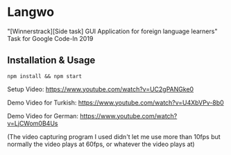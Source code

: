 # Langwo
"[Winnerstrack][Side task] GUI Application for foreign language learners" Task for Google Code-In 2019

## Installation & Usage
`npm install && npm start`

Setup Video: https://www.youtube.com/watch?v=UC2gPANGke0

Demo Video for Turkish: https://www.youtube.com/watch?v=U4XbVPv-8b0

Demo Video for German: https://www.youtube.com/watch?v=LjCWom0B4Us

(The video capturing program I used didn't let me use more than 10fps but normally the video plays at 60fps, or whatever the video plays at)
